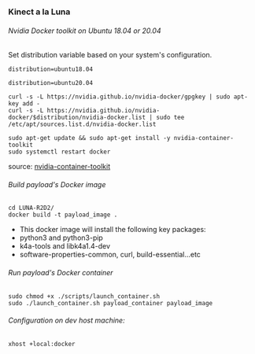 ###  Kinect a la Luna

###### Nvidia Docker toolkit on Ubuntu 18.04 or 20.04
Set distribution variable based on your system's configuration.
```
distribution=ubuntu18.04

distribution=ubuntu20.04
```
```
curl -s -L https://nvidia.github.io/nvidia-docker/gpgkey | sudo apt-key add -
curl -s -L https://nvidia.github.io/nvidia-docker/$distribution/nvidia-docker.list | sudo tee /etc/apt/sources.list.d/nvidia-docker.list

sudo apt-get update && sudo apt-get install -y nvidia-container-toolkit
sudo systemctl restart docker
```
source: [nvidia-container-toolkit](https://github.com/NVIDIA/nvidia-docker/issues/1186)

###### Build payload's Docker image
```
cd LUNA-R2D2/
docker build -t payload_image .
```
* This docker image will install the following key packages:
 * python3 and python3-pip
 * k4a-tools and libk4a1.4-dev
 * software-properties-common, curl, build-essential...etc

###### Run payload's Docker container
```
sudo chmod +x ./scripts/launch_container.sh
sudo ./launch_container.sh payload_container payload_image
```

###### Configuration on dev host machine:
```
xhost +local:docker
```
